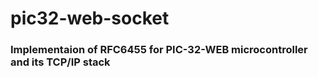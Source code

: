 pic32-web-socket
================

### Implementaion of RFC6455 for PIC-32-WEB microcontroller and its TCP/IP stack
